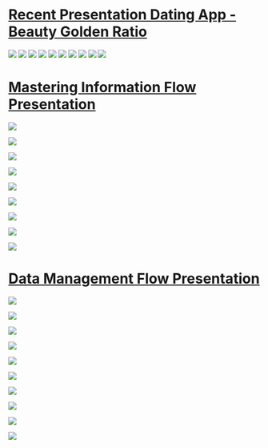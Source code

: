 # [  Recent Presentation Dating App - Beauty Golden Ratio   ](https://beauty-ratio-dating-brhueip.gamma.site/)

![](https://github.com/jentimanatol/Presentation/blob/bbbe51f16eded4511e7b5f6da63080d8b9c7dc78/Beauty_Ratio_Dating_App/Find-Your-Perfect-Match-with-the-Beauty-Ratio-Dating-App/1_FindYourPerfectMatchwiththeBeutyRatioDatingApp.png)
![](https://github.com/jentimanatol/Presentation/blob/d49f453b378188a4d8d7607e91be86d621d7793f/Beauty_Ratio_Dating_App/Find-Your-Perfect-Match-with-the-Beauty-Ratio-Dating-App/2_Measuring_Beauty_TheGolden%20RatioPhi1.618.png)
![](https://github.com/jentimanatol/Presentation/blob/d49f453b378188a4d8d7607e91be86d621d7793f/Beauty_Ratio_Dating_App/Find-Your-Perfect-Match-with-the-Beauty-Ratio-Dating-App/3_AssessingIntellectualStatus.png)
![](https://github.com/jentimanatol/Presentation/blob/d49f453b378188a4d8d7607e91be86d621d7793f/Beauty_Ratio_Dating_App/Find-Your-Perfect-Match-with-the-Beauty-Ratio-Dating-App/4_EvaluatingMaterialStatus.png)
![](https://github.com/jentimanatol/Presentation/blob/d49f453b378188a4d8d7607e91be86d621d7793f/Beauty_Ratio_Dating_App/Find-Your-Perfect-Match-with-the-Beauty-Ratio-Dating-App/5_AutomaticPartnerSelection.png)
![](https://github.com/jentimanatol/Presentation/blob/main/Beauty_Ratio_Dating_App/Find-Your-Perfect-Match-with-the-Beauty-Ratio-Dating-App/6_The%20ScienceBehindtheBeautyRatio.png)
![](https://github.com/jentimanatol/Presentation/blob/d49f453b378188a4d8d7607e91be86d621d7793f/Beauty_Ratio_Dating_App/Find-Your-Perfect-Match-with-the-Beauty-Ratio-Dating-App/7_AdvancedAlgorithmsforthePerfectMatch.png)
![](https://github.com/jentimanatol/Presentation/blob/d49f453b378188a4d8d7607e91be86d621d7793f/Beauty_Ratio_Dating_App/Find-Your-Perfect-Match-with-the-Beauty-Ratio-Dating-App/8_PrivacyandDataSecurity.png)
![](https://github.com/jentimanatol/Presentation/blob/d49f453b378188a4d8d7607e91be86d621d7793f/Beauty_Ratio_Dating_App/Find-Your-Perfect-Match-with-the-Beauty-Ratio-Dating-App/9_MonetizationStrategies.png)
![](https://github.com/jentimanatol/Presentation/blob/d49f453b378188a4d8d7607e91be86d621d7793f/Beauty_Ratio_Dating_App/Find-Your-Perfect-Match-with-the-Beauty-Ratio-Dating-App/10_JointheBeautyRatioDatingRevolution.png)




# [  Mastering Information Flow Presentation  ](https://mastering-information-fl-87ko0ze.gamma.site/)

![](https://github.com/jentimanatol/Presentation/blob/1c90f20b041b05ed9f174280e9705b0a8be9d182/Mastering_Information_Flow/Screenshots/1_Mastering%20Information%20Flow.png)

![](https://github.com/jentimanatol/Presentation/blob/1c90f20b041b05ed9f174280e9705b0a8be9d182/Mastering_Information_Flow/Screenshots/2_Key%20Responsibilities.png)

![](https://github.com/jentimanatol/Presentation/blob/1c90f20b041b05ed9f174280e9705b0a8be9d182/Mastering_Information_Flow/Screenshots/3_Resolving%20Bottlenecks.png)

![](https://github.com/jentimanatol/Presentation/blob/1c90f20b041b05ed9f174280e9705b0a8be9d182/Mastering_Information_Flow/Screenshots/4_Leveraging%20Technology.png)

![](https://github.com/jentimanatol/Presentation/blob/1c90f20b041b05ed9f174280e9705b0a8be9d182/Mastering_Information_Flow/Screenshots/5_Fostering%20a%20Data-Driven%20Culture.png)

![](https://github.com/jentimanatol/Presentation/blob/1c90f20b041b05ed9f174280e9705b0a8be9d182/Mastering_Information_Flow/Screenshots/6_Measuring%20Success.png)

![](https://github.com/jentimanatol/Presentation/blob/1c90f20b041b05ed9f174280e9705b0a8be9d182/Mastering_Information_Flow/Screenshots/7_Collaboration%20and%20Influence.png)

![](https://github.com/jentimanatol/Presentation/blob/1c90f20b041b05ed9f174280e9705b0a8be9d182/Mastering_Information_Flow/Screenshots/8_The%20Holistic%20Approach.png)

![](https://github.com/jentimanatol/Presentation/blob/1c90f20b041b05ed9f174280e9705b0a8be9d182/Mastering_Information_Flow/Screenshots/9_Key%20Takeaways.png)








# [  Data Management Flow Presentation  ](https://data-management-flow-8myu8as.gamma.site/)

![](https://github.com/jentimanatol/Presentation/blob/88bb8098353a0aca1459c2f4eada7211f0313994/Data_Management_Flow/Screenshots/1_Data%20Management%20Flow.png)

![](https://github.com/jentimanatol/Presentation/blob/88bb8098353a0aca1459c2f4eada7211f0313994/Data_Management_Flow/Screenshots/2_Introduction%20to%20Data%20Management%20Flow.png)

![](https://github.com/jentimanatol/Presentation/blob/88bb8098353a0aca1459c2f4eada7211f0313994/Data_Management_Flow/Screenshots/3_Company%20Overview%20and%20Mission.png)

![](https://github.com/jentimanatol/Presentation/blob/88bb8098353a0aca1459c2f4eada7211f0313994/Data_Management_Flow/Screenshots/4_Anatolie%20Jentimir's%20Role%20as%20Information%20Flow%20Manager.png)

![](https://github.com/jentimanatol/Presentation/blob/88bb8098353a0aca1459c2f4eada7211f0313994/Data_Management_Flow/Screenshots/5_Key%20Responsibilities%20of%20the%20Information%20Flow%20Manager.png)

![](https://github.com/jentimanatol/Presentation/blob/88bb8098353a0aca1459c2f4eada7211f0313994/Data_Management_Flow/Screenshots/6_Strategies%20for%20Optimizing%20Information%20Flows.png)

![](https://github.com/jentimanatol/Presentation/blob/88bb8098353a0aca1459c2f4eada7211f0313994/Data_Management_Flow/Screenshots/7_Data%20Collection%2C%20Processing%2C%20and%20Storage%20Protocols.png)

![](https://github.com/jentimanatol/Presentation/blob/88bb8098353a0aca1459c2f4eada7211f0313994/Data_Management_Flow/Screenshots/8_Leveraging%20Technology%20for%20Efficient%20Data%20Management.png)

![](https://github.com/jentimanatol/Presentation/blob/88bb8098353a0aca1459c2f4eada7211f0313994/Data_Management_Flow/Screenshots/9_Collaboration%20and%20Communication%20Across%20Departments.png)

![](https://github.com/jentimanatol/Presentation/blob/88bb8098353a0aca1459c2f4eada7211f0313994/Data_Management_Flow/Screenshots/10_Continuous%20Improvement%20and%20Adapting%20to%20Changes.png)



